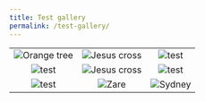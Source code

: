 ```yaml
---
title: Test gallery
permalink: /test-gallery/
---
```


| | | |
|:-------------------------:|:-------------------------:|:-------------------------:|
|<img alt="Orange tree" src="../assets/images/por1111.JPG" > |  <img alt="Jesus cross" src="../assets/images/por2.JPG">|<img alt="test" src="../assets/images/por3.JPG">|
|<img alt="test" src="../assets/images/por4.JPG">  |  <img alt="Jesus cross" src="../assets/images/por5.JPG">|<img alt="test" src="../assets/images/por7.JPG">|
|<img alt="test" src="../assets/images/por6.JPG">  |  <img alt="Zare" src="../assets/images/por12.JPG">|<img alt="Sydney" src="../assets/images/por20.JPG">|